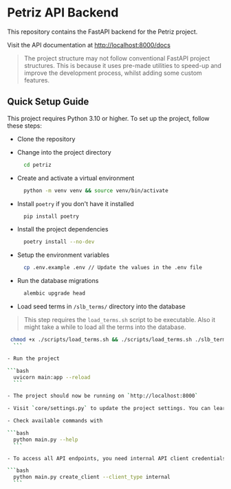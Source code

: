 # Petriz API Backend

This repository contains the FastAPI backend for the Petriz project.

Visit the API documentation at [http://localhost:8000/docs](http://localhost:8000/docs)

> The project structure may not follow conventional FastAPI project structures. This is because it uses pre-made utilities to speed-up and improve the development process, whilst adding some custom features.

## Quick Setup Guide

This project requires Python 3.10 or higher. To set up the project, follow these steps:

- Clone the repository
- Change into the project directory
  
  ```bash
    cd petriz
    ```

- Create and activate a virtual environment
  
  ```bash
    python -m venv venv && source venv/bin/activate
    ```

- Install `poetry` if you don't have it installed
  
  ```bash
    pip install poetry
    ```

- Install the project dependencies
  
  ```bash
    poetry install --no-dev
    ```

- Setup the environment variables
  
  ```bash
    cp .env.example .env // Update the values in the .env file
    ```

- Run the database migrations
  
  ```bash
    alembic upgrade head
    ```

- Load seed terms in `/slb_terms/` directory into the database
  
> This step requires the `load_terms.sh` script to be executable. Also it might take a while to load all the terms into the database.
  
  ```bash
   chmod +x ./scripts/load_terms.sh && ./scripts/load_terms.sh ./slb_terms
    ```

- Run the project
  
  ```bash
    uvicorn main:app --reload
    ```

- The project should now be running on `http://localhost:8000`

- Visit `core/settings.py` to update the project settings. You can learn more about the available settings and configurations by visiting the helpers submodule @ `helpers/fastapi/default_settings.py` and `helpers/fastapi/config.py`

- Check available commands with
  
  ```bash
    python main.py --help
    ```

- To access all API endpoints, you need internal API client credentials. You can run the following command to create one
  
  ```bash
    python main.py create_client --client_type internal
    ```
